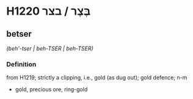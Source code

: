 # H1220 בֶּצֶר / בצר

## betser

_(beh'-tser | beh-TSER | beh-TSER)_

### Definition

from H1219; strictly a clipping, i.e., gold (as dug out); gold defence; n-m

- gold, precious ore, ring-gold
